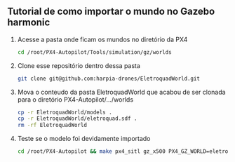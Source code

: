 ## Tutorial de como importar o mundo no Gazebo harmonic

1. Acesse a pasta onde ficam os mundos no diretório da PX4

    ```bash
    cd /root/PX4-Autopilot/Tools/simulation/gz/worlds
    ```

2. Clone esse repositório dentro dessa pasta

    ```bash
    git clone git@github.com:harpia-drones/EletroquadWorld.git
    ```

3. Mova o conteudo da pasta EletroquadWorld que acabou de ser clonada para o diretório PX4-Autopilot/.../worlds

    ```bash
    cp -r EletroquadWorld/models .
    cp -r EletroquadWorld/eletroquad.sdf .
    rm -rf EletroquadWorld
    ```

4. Teste se o modelo foi devidamente importado

    ```bash
    cd /root/PX4-Autopilot && make px4_sitl gz_x500 PX4_GZ_WORLD=eletroquad
    ```
